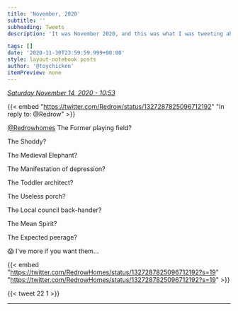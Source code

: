 ```yaml
---
title: 'November, 2020'
subtitle: ''
subheading: Tweets
description: 'It was November 2020, and this was what I was tweeting about...'

tags: []
date: '2020-11-30T23:59:59.999+00:00'
style: layout-notebook posts
author: '@toychicken'
itemPreview: none
---
```


<p><a id="1327565376356487170" href="#1327565376356487170"><em title="2020-11-14T10:53:45.000+00:00">Saturday November 14, 2020 - 10:53</em></a></p>
      
{{< embed "https://twitter.com/Redrow/status/1327287825096712192" "In reply to: @Redrow" >}}


[@Redrowhomes](https://twitter.com/@Redrowhomes)  The Former playing field?

The Shoddy?

The Medieval Elephant?

The Manifestation of depression?

The Toddler architect?

The Useless porch?

The Local council back-hander?

The Mean Spirit?

The Expected peerage?



😱 I've more if you want them...





{{< embed "https://twitter.com/RedrowHomes/status/1327287825096712192?s=19" "https://twitter.com/RedrowHomes/status/1327287825096712192?s=19" >}}


{{< tweet 22 1 >}}

---
